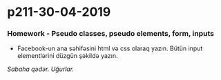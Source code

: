 # p211-30-04-2019

### Homework - Pseudo classes, pseudo elements, form, inputs
- Facebook-un ana səhifəsini html və css olaraq yazın. Bütün input elementlərini düzgün şəkildə yazın.

*Sabaha qədər. Uğurlar.*
